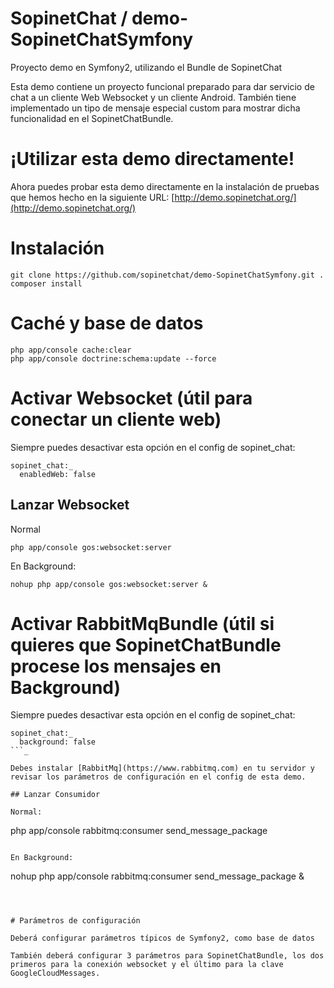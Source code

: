 SopinetChat / demo-SopinetChatSymfony
=====================================

Proyecto demo en Symfony2, utilizando el Bundle de SopinetChat

Esta demo contiene un proyecto funcional preparado para dar servicio de chat a un cliente Web Websocket y un cliente Android.
También tiene implementado un tipo de mensaje especial custom para mostrar dicha funcionalidad en el SopinetChatBundle.

# ¡Utilizar esta demo directamente!

Ahora puedes probar esta demo directamente en la instalación de pruebas que hemos hecho en la siguiente URL: [http://demo.sopinetchat.org/](http://demo.sopinetchat.org/)

# Instalación

```
git clone https://github.com/sopinetchat/demo-SopinetChatSymfony.git .
composer install
```

# Caché y base de datos

```
php app/console cache:clear
php app/console doctrine:schema:update --force
```

# Activar Websocket (útil para conectar un cliente web)

Siempre puedes desactivar esta opción en el config de sopinet_chat:
```
sopinet_chat:_
  enabledWeb: false
```

## Lanzar Websocket

Normal
```
php app/console gos:websocket:server
```

En Background:
```
nohup php app/console gos:websocket:server &
```

# Activar RabbitMqBundle (útil si quieres que SopinetChatBundle procese los mensajes en Background)

Siempre puedes desactivar esta opción en el config de sopinet_chat:
```
sopinet_chat:_
  background: false
```_

Debes instalar [RabbitMq](https://www.rabbitmq.com) en tu servidor y revisar los parámetros de configuración en el config de esta demo.

## Lanzar Consumidor

Normal:
```
php app/console rabbitmq:consumer send_message_package
```

En Background:
```
nohup php app/console rabbitmq:consumer send_message_package &
```



# Parámetros de configuración

Deberá configurar parámetros típicos de Symfony2, como base de datos

También deberá configurar 3 parámetros para SopinetChatBundle, los dos primeros para la conexión websocket y el último para la clave GoogleCloudMessages.
